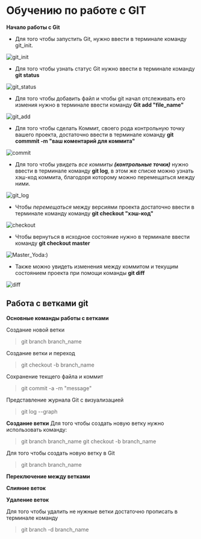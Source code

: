 # Обучению по работе с GIT

**Начало работы с Git**
 
 * Для того чтобы запустить Git, нужно ввести в терминале команду git_init.

![git_init](Screens\git_init.jpg)

* Для того чтобы узнать статус Git нужно ввести в терминале команду **git status**

![git_status](screens\git_status.jpg)


* Для того чтобы добавить файл и чтобы git начал отслеживать его измения нужно в терминале ввести команду **Git add "file_name"**

![git_add](screens\git_add.jpg)

* Для того чтобы сделать Коммит, своего рода контрольную точку вашего проекта, достаточно ввести в терминале команду **git commmit -m "ваш коментарий для коммита"**

![commit](screens\commit.jpg)

* Для того чтобы *увидеть все коммиты* ***(контрольные точки)*** нужно ввести в терминале команду **git log**, в этом же списке можно узнать хэш-код коммита, благодоря которому можно перемещаться между ними.

![git_log](screens\log.jpg)

* Чтобы *перемещаться* между версиями проекта достаточно ввести в терминале команду команду **git checkout "хэш-код"**

![checkout](screens\checkout.jpg)

* Чтобы вернуться в исходное состояние нужно в терминале ввести команду **git checkout master**

![Master_Yoda:)](screens\check_master.jpg)

* Также можно увидеть изменения между коммитом и текущим состоянием проекта при помощи команды **git diff**

![diff](screens\diff.jpg)

## Работа с ветками git

**Основные команды работы с ветками**

Создание новой ветки 
>git branch branch_name

Создание ветки и переход
>git checkout -b branch_name

Сохранение текщего файла и коммит
> git commit -a -m "message"

Представление журнала Git с визуализацией
>git log --graph

**Создание ветки**
Для того чтобы создать новую ветку нужно использовать команду:
>git branch branch_name
>git checkout -b branch_name

Для того чтобы создать новую ветку в Git
>git branch branch_name

**Переключение между ветками**

**Слияние веток**

**Удаление веток**

Для того чтобы удалить не нужные ветки достаточно прописать в терминале команду 
>git branch -d branch_name
